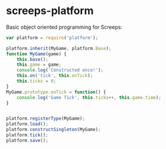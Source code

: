 # screeps-platform

Basic object oriented programming for Screeps:

```javascript
var platform = require('platform');

platform.inherit(MyGame, platform.Base);
function MyGame(game) {
    this.base();
    this.game = game;
    console.log('Constructed once!');
    this.on('tick', this.onTick);
    this.ticks = 0;
}
MyGame.prototype.onTick = function() {
    console.log('Game Tick', this.ticks++, this.game.time);
}


platform.registerType(MyGame);
platform.load();
platform.constructSingleton(MyGame);
platform.tick();
platform.save();
```
